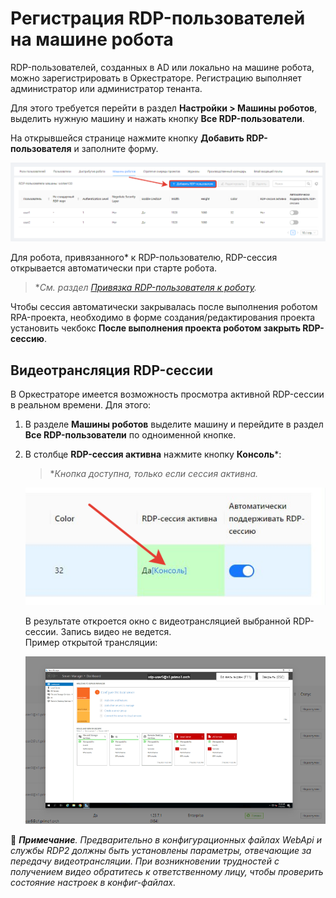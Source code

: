 # Регистрация RDP-пользователей на машине робота
RDP-пользователей, созданных в AD или локально на машине робота, можно зарегистрировать в Оркестраторе. Регистрацию выполняет администратор или администратор тенанта.

Для этого требуется перейти в раздел **Настройки > Машины роботов**, выделить нужную машину и нажать кнопку **Все RDP-пользователи**. 

На открывшейся странице нажмите кнопку **Добавить RDP-пользователя** и заполните форму. 

![](<../../.gitbook/assets/rdp-users-tab.png>)

Для робота, привязанного\* к RDP-пользователю, RDP-сессия открывается автоматически при старте робота. 

> \**См. раздел [Привязка RDP-пользователя к роботу](https://docs.primo-rpa.ru/primo-rpa/orchestrator/basics/assign-rdp).*

Чтобы сессия автоматически закрывалась после выполнения роботом RPA-проекта, необходимо в форме создания/редактирования проекта установить чекбокс **После выполнения проекта роботом закрыть RDP-сессию**.

## Видеотрансляция RDP-сессии

В Оркестраторе имеется возможность просмотра активной RDP-сессии в реальном времени. Для этого:

1. В разделе **Машины роботов** выделите машину и перейдите в раздел **Все RDP-пользователи** по одноименной кнопке.
2. В столбце **RDP-сессия активна** нажмите кнопку **Консоль**\*:

   > \**Кнопка доступна, только если сессия активна.*

   ![](<../../.gitbook/assets/console-rdp-active2.png>)

   В результате откроется окно с видеотрансляцией выбранной RDP-сессии. Запись видео не ведется.\
   Пример открытой трансляции:

   ![](<../../.gitbook/assets/rdpvideo.png>)

:small_blue_diamond: ***Примечание**. Предварительно в конфигурационных файлах WebApi и службы RDP2 должны быть установлены параметры, отвечающие за передачу видеотрансляции. При возникновении трудностей с получением видео обратитесь к ответственному лицу, чтобы проверить состояние настроек в конфиг-файлах.*
